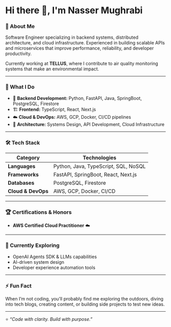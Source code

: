 # Hi there 👋, I'm Nasser Mughrabi

### 🚀 About Me
Software Engineer specializing in backend systems, distributed architecture, and cloud infrastructure. 
Experienced in building scalable APIs and microservices that improve performance, reliability, and developer productivity.

Currently working at **TELLUS**, where I contribute to air quality monitoring systems that make an environmental impact.

---

### 🧠 What I Do

- 🔭 **Backend Development:** Python, FastAPI, Java, SpringBoot, PostgreSQL, Firestore
- 🏗️ **Frontend:** TypeScript, React, Next.js
- ☁️ **Cloud & DevOps:** AWS, GCP, Docker, CI/CD pipelines  
- 🧩 **Architecture:** Systems Design, API Development, Cloud Infrastructure  

---

### 🛠️ Tech Stack

| Category | Technologies |
|-----------|---------------|
| **Languages** | Python, Java, TypeScript, SQL, NoSQL |
| **Frameworks** | FastAPI, SpringBoot, React, Next.js |
| **Databases** | PostgreSQL, Firestore |
| **Cloud & DevOps** | AWS, GCP, Docker, CI/CD

---

### 🏆 Certifications & Honors

- **AWS Certified Cloud Practitioner** ☁️  

---

### 🌱 Currently Exploring
- OpenAI Agents SDK & LLMs capabilities
- AI-driven system design
- Developer experience automation tools  

---

### ⚡ Fun Fact
When I’m not coding, you’ll probably find me exploring the outdoors, diving into tech blogs, creating content, or building side projects to test new ideas.

---

⭐️ _“Code with clarity. Build with purpose.”_  
